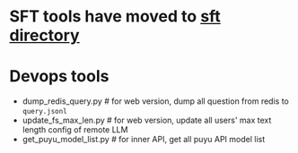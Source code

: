 # **SFT tools have moved to [sft directory](../../sft/)**

# Devops tools
- dump_redis_query.py   # for web version, dump all question from redis to `query.jsonl`
- update_fs_max_len.py  #  for web version, update all users' max text length config of remote LLM
- get_puyu_model_list.py  # for inner API, get all puyu API model list